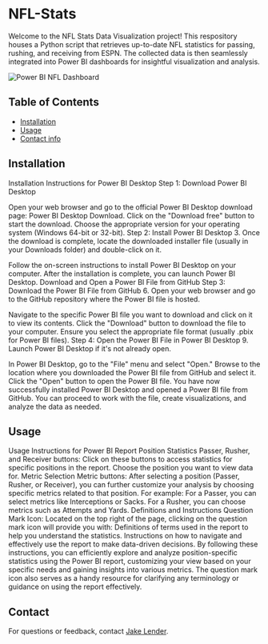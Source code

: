 # NFL-Stats
Welcome to the NFL Stats Data Visualization project! This respository houses a Python script that retrieves up-to-date NFL statistics for passing, rushing, and receiving from ESPN. The collected data is then seamlessly integrated into Power BI dashboards for insightful visualization and analysis.

![Power BI NFL Dashboard](NFL-Stats/.png)


## Table of Contents

- [Installation](#installation)
- [Usage](#usage)
- [Contact info](#contact)


## Installation
Installation Instructions for Power BI Desktop
Step 1: Download Power BI Desktop

Open your web browser and go to the official Power BI Desktop download page: Power BI Desktop Download.
Click on the "Download free" button to start the download. Choose the appropriate version for your operating system (Windows 64-bit or 32-bit).
Step 2: Install Power BI Desktop
3. Once the download is complete, locate the downloaded installer file (usually in your Downloads folder) and double-click on it.

Follow the on-screen instructions to install Power BI Desktop on your computer.
After the installation is complete, you can launch Power BI Desktop.
Download and Open a Power BI File from GitHub
Step 3: Download the Power BI File from GitHub
6. Open your web browser and go to the GitHub repository where the Power BI file is hosted.

Navigate to the specific Power BI file you want to download and click on it to view its contents.
Click the "Download" button to download the file to your computer. Ensure you select the appropriate file format (usually .pbix for Power BI files).
Step 4: Open the Power BI File in Power BI Desktop
9. Launch Power BI Desktop if it's not already open.

In Power BI Desktop, go to the "File" menu and select "Open."
Browse to the location where you downloaded the Power BI file from GitHub and select it.
Click the "Open" button to open the Power BI file.
You have now successfully installed Power BI Desktop and opened a Power BI file from GitHub. You can proceed to work with the file, create visualizations, and analyze the data as needed.

## Usage
Usage Instructions for Power BI Report
Position Statistics
Passer, Rusher, and Receiver buttons: Click on these buttons to access statistics for specific positions in the report. Choose the position you want to view data for.
Metric Selection
Metric buttons: After selecting a position (Passer, Rusher, or Receiver), you can further customize your analysis by choosing specific metrics related to that position. For example:
For a Passer, you can select metrics like Interceptions or Sacks.
For a Rusher, you can choose metrics such as Attempts and Yards.
Definitions and Instructions
Question Mark Icon: Located on the top right of the page, clicking on the question mark icon will provide you with:
Definitions of terms used in the report to help you understand the statistics.
Instructions on how to navigate and effectively use the report to make data-driven decisions.
By following these instructions, you can efficiently explore and analyze position-specific statistics using the Power BI report, customizing your view based on your specific needs and gaining insights into various metrics. The question mark icon also serves as a handy resource for clarifying any terminology or guidance on using the report effectively.

## Contact
For questions or feedback, contact [Jake Lender](https://github.com/JacobLender).
